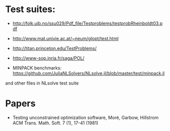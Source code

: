 
# Test suites:

- http://folk.uib.no/ssu029/Pdf_file/Testproblems/testprobRheinboldt03.pdf

-  http://www.mat.univie.ac.at/~neum/glopt/test.html

-  http://titan.princeton.edu/TestProblems/

- http://www-sop.inria.fr/saga/POL/

-  MINPACK benchmarks: https://github.com/JuliaNLSolvers/NLsolve.jl/blob/master/test/minpack.jl

 and other files in NLsolve test suite


# Papers

- Testing unconstrained optimization software, Moré, Garbow, Hillstrom ACM Trans. Math. Soft. 7 (1), 17-41 (1981)
